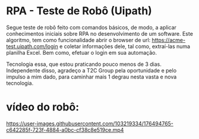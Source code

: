 # RPA - Teste de Robô (Uipath)
Segue teste de robô feito com comandos básicos, de modo, a aplicar conhecimentos iniciais sobre RPA no desenvolvimento de um software. Este algoritmo, tem como funcionalidade abrir o browser de url: https://acme-test.uipath.com/login e coletar informações dele, tal como, extraí-las numa planilha Excel. Bem como, efetuar o login em sua automação.


Tecnologia essa, que estou praticando pouco menos de 3 dias. Independente disso, agradeço a T2C Group pela oportunidade e pelo impulso a mim dado, para caminhar mais 1 degrau nesta vasta e nova tecnologia.


# vídeo do robô:


https://user-images.githubusercontent.com/103219334/176494765-c642285f-723f-4884-a0bc-cf38c8e519ce.mp4




